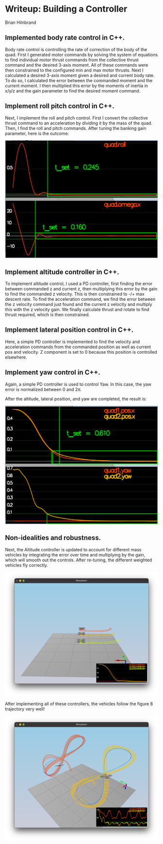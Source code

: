 # Writeup: Building a Controller #
Brian Hilnbrand

## Implemented body rate control in C++. ##
Body rate control is controlling the rate of correction of the body of the quad.
First I generated motor commands by solving the system of equations to find individual motor thrust commands from the collective thrust command and the desired 3-axis moment. All of these commands were then constrained to the configured min and max motor thrusts.
Next I calculated a desired 3-axis moment given a desired and current body rate. To do so, I calculated the error between the commanded moment and the current moment. I then multiplied this error by the moments of inertia in x/y/z and the gain parameter to find the desired moment command.

## Implement roll pitch control in C++. ##
Next, I implement the roll and pitch control. First I convert the collective thrust command to an acceleration by dividing it by the mass of the quad. Then, I find the roll and pitch commands.
After tuning the banking gain parameter, here is the outcome:

![Attitude Control](./images/attitude_control.png?raw=true "Attitude Control")

## Implement altitude controller in C++. ##
To implement altitude control, I used a PD controller, first finding the error between commanded z and current z, then multiplying this error by the gain to find the commanded z velocity. This is then constrained to -/+ max descent rate. To find the acceleration command, we find the error between the z velocity command just found and the current z velocity and multiply this with the z velocity gain. We finally calculate thrust and rotate to find thrust required, which is then constrained.

## Implement lateral position control in C++. ##
Here, a simple PD controller is implemented to find the velocity and acceleration commands from the commanded position as well as current pos and velocity. Z component is set to 0 because this position is controlled elsewhere.

## Implement yaw control in C++. ##
Again, a simple PD controller is used to control Yaw. In this case, the yaw error is normalized between 0 and 2$\pi$.

After the altitude, lateral position, and yaw are completed, the result is:

![Position Control](./images/position_control.png?raw=true "Position Control")

## Non-idealities and robustness. ##
Next, the Altitude controller is updated to account for different mass vehicles by integrating the error over time and multiplying by the gain, which will smooth out the controls. After re-tuning, the different weighted vehicles fly correctly.

![Nonidealities](./images/nonidealities.png?raw=true "Nonidealities")

After implementing all of these controllers, the vehicles follow the figure 8 trajectory very well!

![Tracking](./images/tracking.png?raw=true "Tracking")
